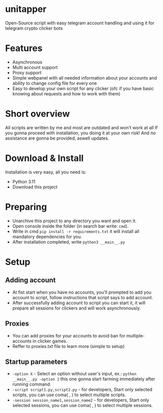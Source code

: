 # unitapper
Open-Source script with easy telegram account handling and using it for telegram crypto clicker bots

# Features
- Asynchronous
- Multi account support
- Proxy support
- Simple webpanel with all needed information about your accounts and ability to change config file for every one
- Easy to develop your own script for any clicker (ofc if you have basic knowing about requests and how to work with them)

# Short overview
All scripts are written by me and most are outdated and won't work at all
If you gonna proceed with installation, you doing it at your own risk! And no assistance are gonna be provided, aswell updates.

# Download & Install
Installation is very easy, all you need is:
- Python 3.11
- Download this project

# Preparing
- Unarchive this project to any directory you want and open it.
- Open console inside the folder (in search bar write: `cmd`).
- Write in cmd `pip install -r requirements.txt` it will install all mandatory dependencies for you.
- After installation completed, write `python3 __main__.py`

# Setup
## Adding account
- At fist start when you have no accounts, you'll prompted to add you account to script, follow instructions that script says to add account.
- After successfully adding account to script you can start it, it will prepare all sessions for clickers and will work asynchronously.
## Proxies
- You can add proxies for your accounts to avoid ban for multiple-accounts in clicker games.
- Reffer to proxies.txt file to learn more (simple to setup)
## Startup parameters
- `-option X` - Select an option without user's input, ex.: `python __main__.py -option 1` this one gonna start farming immediately after running command.
- `-script script1.py,script2.py` - for developers, Start only selected scripts, you can use coma( , ) to select multiple scripts.
- `-session session_name1,session_name2` - for developers, Start only selected sessions, you can use coma( , ) to select multiple sessions.
